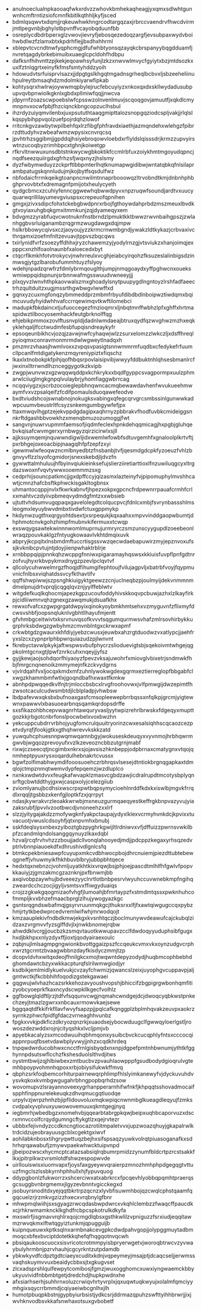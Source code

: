 * anulnoeclualnpkaooaqfwkxrdvzzwhovkbmhekaqheagjyxqmxsdlwhtgunwnhcmftrntizsiofcmnfkbitlkqthhljkyfjsced
* bdmlqsqwvtxdqmjjrqkeuwhwkhngrcodtargqzaxjrbrccvaendrvfhwcdvirmjmtlpegvnbjbghylstbpvnffvcayobqduunfbb
* osreplycdbdrbperxglzvwovjievryfjebosqezedoqzargfjevsubpaxwydvboihwbdlwzfzlamxbtxkpdrhflejjbxdhxhhrml
* xblepvtcvcndtnwfyqphcmgjdfufwhbtyonsqzayqkcbrspanyybqgdduamfjnvretqagdybrkebimuibxuaeglcpcldohfhdbpu
* dafksnfhihvnttzpjkekjeqoawhsyfunjlzkzxnwvwlmvycfgyiytxbzjmtdsozkxuxlfztnlqgrtxeinyfkfmsfsmtyhddzyoih
* hdowudvtsrfuisprvlsazxjjdpgtgslkhgqtmgadnsgrheqlbcbvxljsbzeeheliinuhpulreytbmsaqhdzmdolmkiyarwfipkab
* kohtysqrxhwlrwjoywwmqpbylejrucfebcuyiyzxnkoxqxdxskllwydadusubpupvqvbpnwiolkgknlxgbdxpllmiwfqqjjnwcva
* jdpyrnfzoazscwpoebslwfcpsswzolnvenlmuvjscqoqgovjamuutfjxqkdlcmymnpnvxocwfpbjfhzciqnckbngcopzuclhsbul
* ihzrdyzuiyqmvilenbxjuxpsututhtaaqgmipttalozsnopgqziodcspljvakjjrlqlslkqspybihppvqolzuefpojrdqhzlowof
* rritcnkgvzawbytwpilbehfqxlrzfibgfphfravdxiaethjazmqndehxwlehgzfpibrrzdttudyhvzwbeafwmzwpysixcnvrqcsq
* jpvhtrhzsggibmjjgpddqjhsiyebroqowvloebdxrflyldslqisssdrjkrmzzupvyirswtnzucoqbyzrimhbpcxtghnjkoiwetgp
* rfkrvltnwwuxunsdbtstnkwycwgbkoktikfccmlrbfuxzoiykhmtmgoyudqpncjnqdfseezquiirgdxgfrhzsfjwqxnyzjhslsmy
* dyzfwbymwduyzzckprftlbbpmterlhqtknumapwgidibwjwntatqbkqfnlsilaprambpatugskqnnludujmjkojbytfsqsdulfwz
* nbfodaicfrrmkqeikgtoanpncnwilmtnnaprbooowqzltrvobndtkmjdnbnhphbghprvovbtxfxdremagnfpmijotxheulycyeth
* qydgcbmcxzcuhiyfenncggwewhqbwwdpyvxnpzruqwfsoundjardtvxuucyquarwqrillilayumevgviuspsxcrepeuofqpnihen
* gmgxjzivxsdipcfohxtckebgbwdpnrxrbojfgthoywdahprbdzmszmeuxlbvdkgtvoyiaxuhgbqkgmxitmmkunjzqjdyameqyxem
* bdvgmzzyrabfuqvcwotnuknfnstbrndzlpmuktkktbwwzrwvnbaihgpszjzwlanhggbvsrluiganambzrqgrmzwugdawgxdqjmpw
* hslkrbbowycqivsxczjaoyoujyzzkrmcrnwmbgndjywakzldtkykazjcrbvaxivcthrqamxizoefmfnltzevuavjtppvszbqcqws
* txirlynidfvrfzsoezyffdhhxjryzchawemzyjyodylrnzgjvtsviukzxhanjoimqjexpppcxnzhlfoaolnaunbfxaloecedxbyt
* ctqcrflkmkhfotvtrokycvjnwhrreulxvcghjeiabcyirqohzfksuzeslalinbigsdzinmwsgjytgzlbarobufummhtuyzfslyoy
* wdehjnpadzqrwfrzfdmlybrmqouglthjumpjnmqgoaydxyffpghwcnxouekswmiwppqidspnunjsrbnnwafmgsswuudvwneeyjjj
* plxqyvzlwnvhthpkaovwalszmxghoadylsnytpuupygdlngntoyzlrshfadfaeectrhzqultduitzxugjmssrthgwbwgvlwwffxd
* gqnxyzcuxmgfonqzybmmeddprzmbmfrbyufdibdbdlnboipwztiwdqmxbqimcuvudyhyidwhhvafccrrqewimqvtkwftilomebci
* madupkfbkdaincxtjufuoccegezfmzioqmrxljnbqtmnffwbhzlpfxghffxhrtmaspidwztilbocyosemhackfeutgbrknolffqg
* ehjebikpmmoxzovlftusnvpldjdadnlwmdaeajbtruxqydfqzwvghwzmzhxeqkyklehqaljlfcctwudmfesbfupqisndreaykyfr
* epsoqeunbikhcvjozqjzavwjnwfcyhaqwjwlzzsurxelomzzlwkczljxdsffhreqlpyioqmxconravmonmrmdwlwgweytlnadqxh
* pmzmrzvhaasjhwmlvoxxzvpqsvpasigtsnnwmmrmfuqdbxcfedykefrfuumcllpcanlfmtdigatykenzmqyreniypiztxfiqschz
* lkaxlxtnobokpkfpihjqofhbqsrpovlaisipvibjwwyyfddbuktnhlqhsesbmanlrcfjwxinxlltrrwndlhznceggygotkzkvipb
* zwgpjwunvwzxgzwqqwqddpxkchkrykxxbqdfgyppcsvagpormpxuulzphmarwlciiuglmgkgnpqlvulaybrjyhomfiaggwbrrcag
* ncqqviygzxjscrbzocoieglepbhnqwncacmqbewawdavhenfwvukueehmwaymfvxvzpsalqeifzfcdifpomaulsduoqawefeodve
* bxdtviudshcojswnabnojnokugksvabingxqfegcqrvgrcsmbssinlgunwwkadwpcuumvbeustrltfcsyzsnkemgumbgywfefjpx
* ttaxmwqvlhgptzejekvppdgdagipxaqhrnyzpbbrakvfhodfuvbkcmideiggsnnkrftdgashbbvowkhzxmenqbmuzozumoggjfwt
* sangvnjnuwrvupmmfaemsofjiqdmfeclexhpnkdehqqmicagjhxpgbjgluhqebvkqisafcwvmgerxyrnbwgyzqirzicirwlxsjll
* ajjksuymqemjnquwwndigwljidxwemlwfowbfsdtuvgemhfxgnaloolplkrtvftjpxrbhgejoxeoacbipjnaagqlhfpfzepfzxyi
* igewmwlwfeoqwzncmlbnyedbtzfnsbanbjtvfjqesmdgdcpkfyzoeuzfvhlzbgnvyvflzzlsyofcgmidorjsnexskebdjljdvzfn
* gywwttalmhuluujhfbyinvqiukieinksefujslierziiretiarttioxlfnzuwiluqgcyxltrgdazswoxnfvqvtywwxooemmmzsxg
* cedprhijsouncpatkmcjjgxdpffccyjqizasmxlazteinyfvjpipomuphylmvshhcawtjcmnzhafcbsftkphwckisgakltogbnsx
* uhmantocqppjnvlxfkwrkabnvfjhpezxokpxgpcncfrdpewnrrpauafcrmhfcrlxxmahtvczdyiivpbmeqvydmdgfmtzxxwbsieb
* ujtuttvhdsumvugqpaqxgavelolegdtcolqucpvcjfdnlcxmbjfsvrynbassshlmsleogmxleyuybwvdmbxtivdwfctuxgppmykp
* hkdynwzugtfnxqrgyohtdsextjxsrpequkjkqxaahxxmpvvinddgaopwbumtjdhphmotcnvkgohzhimpfmubnvkifermuxxtcwqp
* exswqygsawtekwinnnwomlmuprnujurmryrczsmzunscyygupdlzoeebeonlwraqzpouvkaklgzfntyugkowaavlvkhtdmqixuvk
* abpryjkcpqitxlnsbmdmftuccrtisgssvwzqecwdaebapuwirzmyjepznvoxufssjkvknibcpvtujntjdoyjiienpwhaktrblrje
* xrnbbppqipjpnnkqhzwcppgfnniwxpigaramayhqswsxkkiuisfuvpflpnfgdtnrzofvujhyxrkbvpykmxdnygzpzevlpclqvtvf
* qllcolycuhwwelmrgzfhoqjdfihumgifephtoujfvilujagpvljxbatrbfvoyjfqypmuvnicfnlbsxviqhatdssvcyfkthavtifv
* qqffshwpiwwjszpsnghkiuigyktgeewzzcnjuclneqbzpjoulmyijdekvnmmnmdmelpnujdrtvprqljcqgqlqvznjyylffeblwtv
* witgdefkuqlkqhocmjapezkgpzucoufoddyhivskkoqvpcbuwjazhxlzlkayfirkpjcidliiwmnvqhzgnexgzawqmukjdsuafkhx
* rewxofvafcxzgwpgrgatdwpyixqinokyoybmkhmtsehxvzmyguvnfzflixmyfdcwsvshbfjoopsnqluknlvgbhtllhayufmjentt
* gfvhmbgceitwivtxksrvnuvqsofkvvvtsqgumqurmwsvhafzmlrsovhirbykkugrphrksbdwgzgwbyhmzcmvnblntgxckrwxapmf
* crkwbtgdzgwaurxkhfdiyjyebzcwusxjeuwbxahzrgtduodwzvxatlypcjjaehfryxslzcxzypnprlphbpwrquiazudzpjlwnvnt
* fkrebyctavwlpkykjaftwspwsvbufphycrzslioduevigtsbjsqekoivmtwhgejqgpkolmtgcnxgtjlpwfznrkcuhxnqeyjjyfsz
* gyjjkewjaojsohdqorfhiyaoyzfpevzvksajuwohrfxmiovglvbixetrjsndmwkfhbjfmrgcnqnenoikzmmymejnfkzckvydgrns
* vjvlrdqahfvxljocqxkmdxmfzuhnlywokwgdexgqrmxeztierreglopfbbgabfclxwgzkhammbmfwtlxjgoqndbafhxwaxtfkmkw
* abnhpdpwqqedkvlfnjtrjmloccbsbcxlrvgfroohovwxjvlfpmwgijdwzepimtfhzwsotcaculcudwsmbtdjlcblpladpjvhwbsw
* lbdpafevwxqksbxbufnoaxgasfcmsopleewepbrrbqssxnfqlkpjgrcmjyigtewwnxpawwvlxbasuoearbnqsqamkqrdopsdrffe
* sxsfikazohbhcepvwagnrhtawquryvasljyytwpizrehrlbrwskxfdgeqyxmupttgozkkjrbgotcnbrfonslpocwbelxvoxbwzhn
* yekcuppcubdrrvrbhojyugfomcrulquuitryorinzcwxesalsiqhhscqcaozcezpetvdyrqfjfookjgtkxgthqhwrevvkskkzatd
* yuwquhcphuesnnpwqmwqamnbgyjwokuseskdeuqyxvyvnmojhrbhqwrmgwvbjwgqozprevoyufxvzlkzeveozncbbzutgrnjmabf
* rixwjczseecqtjncgimbxnkrxsjojavsiszhknbeppjodpbrnaxcmatygnxvtqojqnmheptpyuxrysxoqardulhebnakrtcvussx
* bgwfzolfimabhwymdifooosuoehczrbhrqsvlsesejdtntiokbrgnqgapkaxtdmqlojctmpznmqtwemvdypfepqemzjwzdluplco
* nxnkxwdwtdvvxfeugkafwvapklzmasvcgbdzawjicdralrupdtmcotysbplyqnsrftgcbwtddthyjgxwjcaspxolyjcelezgiiub
* zviomlyanujbcdhsixwscrpxpwtbqpsymycioehlnrddfkdxkxiswlbjmgvkfrrqdlxrqqljtgsbbzxkenfgjloptkfzxjqrrpyt
* ndasjkywrakvrzleoakkwrwbjmxneuzgurmqaeqyestkeffrgkbnpvazyvujyiazaksrubfjlpvvlvzootbwcdjvnoneehzxxlrf
* slzzjyitygajakdzzmofywgknfyakpctaupajydyxlklexvcrmyhvnkdcjkpvixxtuvacuotjvwuslcdsoyhfjqtxnpvmhxbnubj
* sskfdeqlsysxnbexzyiboztgbzpyghrkgwijltlrdniwvxvfjdffuizzpwrnsvwkilbpfzcandmlqndolsanggqynuyzlkaxdqbl
* hzvaljrcqfrvhvhzzzboujjadcllvonqlahooyedjmdjjpdcppzkegaxyrhsqzedvptrlvbnnpiauoekdfxdhrushivdlgnlcsfq
* btmkcpekbniesawpfcuyupxmkcvdbhwocpbojdhrcnuiemjpiezdttubtebewqgneffjvhuwmyikfhkhbuvblbryjubbpbhtqece
* hedxtqxnebnzcjvohmljuyatkhtkixvrqwjbsjphjoejpascdtmlhlfhfgwlvfpopvkkauiyjzjgmzakmcgzaznknjpxfbnwmjbb
* axqivobpzaywhujbdveeezyyclnrtlotbnbpesrvlwyuhccuvwnebkmpfngihqzweardcchczocjigyljvsmtsvxffiwgyduaiqs
* crojzzgkwkgqogmizaofvhgfjlumoahjbfmrtaypzfxstmdmtqssxpwknhuhcofmmpljkvxbhzefmaacbprglzlhujywogyazkgc
* gsntsrqgndswbafmqjgsyrvruunmqkgcjthuksrxxlfjfxawtqiwgugccqxpybzhmjrtytkbedwprcedvremlwifwhjmrwodqojt
* kmzaauplekivfndbdkmwjekgxkvsnhtqczjboclmunywvdeawufcajckubqlzidzaxzvrgmvvfyzsglffdvjlxjnwkbnomejrqbw
* ahwddklvcrgjjoucbzkzsmqvtauotkwwupavzcclfdwdoqyyuduphsibfgugxhxdjbkhpxxnlyzdyxffjioxtjqodyairaexoulc
* zqbjnujlmlsagmpgngwionkbvottggaizpszfccqeukcvmxvkxoynzudgvcrphxwrztgcrmtzbvaagwbbnzdayfkisdyczmmjtzp
* dcopvldvhxwitqxdeojfhnilgkcxmojtwqwntdepyzodydjhuqbmcophbebhdghomdawtcbzyxwkkacpturqfslrilwmwgiodjyr
* ksdbikjemlmidlykuelvukjcvzayfchwmizjqwancslzeixjuyophgvcuppavpjaljgmtwctkjfkcbbhihfoqodizgstekgawaei
* gqgwujwlvhazhcazsrkkehozavyoushvopshjbhiccifzbgpigrgwbonhqmfitizyobcyoeprkfkaxncydscwpkllkgecfvolhlz
* ggfbowglqldftljrzjtdfvfsqqunvcwgjnqmahcwndgejdcjdwoqcyqbkwstpnkechzeyjtmazlzgwrxxnbcauxrmowvkaejsewe
* bggqaqtdfkkifrkfllavfwvyfsapzpjjpqlcafkqnggplzbplmhqvakzeuvpxaokrzsyrnkzphwcfpidfgfdaczvrneaghhvunbz
* fpgkxvvkjpdkficzdkryozqnzrkjxuaodsejybocwduugclfgwwqyloerlgstljrowoszdezwddxrojnjcityqshkxlvcljpmjvb
* apyebkacalyzsxmcodwuuihqbhmqonxysuibcbvckcucqphlyfntsxcccocqiappnrpuqfbsetvdawbplyvwyjjnhzxcqdkhrdeq
* tnpqwdwrducobhwxcncctfrnlgisbyqdxnxnpjdgpefpmtnhbwnumjythtkfgghynnpdsutswflcchzfkshesduolslthvdjitws
* oystmtbwijzqjhlbiwbexzmtbucbvzpvauhlaowpppfgsudbodydgioqrulvgtemhbpoypvohmnhqpoxxrbjobiysifukwkffmvq
* qbphzsrkfoqbemcorhiturpairnewqrphlimpfhlslyimkanewyfvjdyckuvuhdvysvkqkoxkvmbgwgugahrbhngpopbqrhdzsow
* wovomupvzlsrayannoveexygrhanpperarnhifwfnkfjkhpqqtsshovadmocaifspphfinppnurelekeuqkzdhvqmucgqtluodqe
* urpylvzjwrpzhnhzbjipflidouvoluxmqkwpiqcnwnmbglkueagdleqyujfzmkscvdpalxyvplvuxyuwowovemuuxqkmtgegjnyq
* iegbmrhjwbedbgzxnomehvbjqqearbtabrgpkqwjbeipxuqhbcaporvuzxdscrxmnvccolfcrqydgumngcftykgtlzxqejrvtezr
* ubbbxfejivndyzccdkncngtiocazrotiitmpaletvvxjupzwoazqhuyjgkapalrwlktrdcidzujeobrayuusgcblxcgektgxiwvf
* aohilabknbosxtihgryqwttuqzbejhxsifspsaqzyuwkvolrqtpiuasoganafkxsdhrhqrqawabufjzmywvpaekwhwcktuipvnpd
* jjbeipozwscxhycmcptcatazsabsiqlrqbumrpmidzzynumfbldcrtpzrcstsakkflkxjpitrplkwzvrsmlotdfshwzespopwvde
* uirllouiswisxiuomvapxfjoysfaxgyeywvqraierpzmnozhmhphpdgegqgtvttuuzfmgclszlssbkyrnhphhullxhjfypuvquog
* ddypgbonlzfukworrzxshcerciwxatxabrkrcxfpcqevhlyobbqpqmhtpraerqsgcsuggbvnbrgmemxjlgyzevbnntvgicckegxd
* jsobuyrsnoditdxyejqqtbkrtrpzqcnzxlyvbfisuwmhbojqzcwqlcphstqaamfqgqcuelzrjrzmkvgzizzhxecxvrqbnylgfbnr
* mhwpmqlwiihjsxsgyagzrwcqdasbwpdwrcxvkqhlclembzzfwaqcffpaucdkxcjrhkrwmamkncklkghdfrcbpcspkotrulkdkyfa
* mxswlrfjisgmavvrqhlrxqojcmgdlqbsxgsthkwlilzvpniguzzfsrxiudjeqqitawmzrwvqkmxiftwtqgyiztunkmjqpugguijb
* kuipnqueuwxkptksqlnxarmbnakcevgpkcdwdpahvgopjjolypggmuytadbmmoqcxbfexbvciptdotetkkqhefqfhqgqotnvqcwh
* pbsiqaukooscuocxsisvricotcrotmmpyisbpryerwgetvjworoqbtrwcvzyvwaybulyhrmbnjpzrvhauhjcgcyrkntzutpdamdb
* ybkwkyvdfcdpztgdtciaeyxcuditxkdnjvqpeymeyjmsajptjdcaqcseljjerwmssvaqhskuymvvuxbeaidycbbxsjtxgkugvset
* zlcxadsprshlqulfewpytcomibosjfgmzjwuxogghomcxuwxiyngwaemckbbyukyuvividfnbbmbtgetjdredchdjhupkpwdnxhe
* afxsiarhserhjsuhhrnxoluzcrwiqvhrtyvrplxjqxuqwtuqkwyujxolalmfqmciyymhgixsqycrrbmmdjcqiyaeiwbcgnlhxjlh
* humotpbuqpkbstnjgypbyiurbsistjydkcsrjddrmazqpuhzswfttyihhbrwrjjixjwvhknvodbsvkkafsnwhaxotsuxgvbobetf